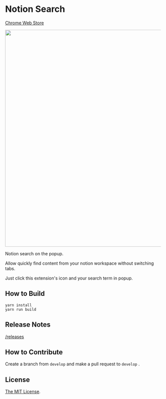 # Notion Search

[Chrome Web Store](https://chrome.google.com/webstore/detail/notion-search/nelmlmaelgfcpjgknkidapfnoddpjfee)

<img src="https://user-images.githubusercontent.com/315510/209901453-03629f48-d7a1-4c4f-aac0-e2b6b8705e26.gif" width="700px" />

Notion search on the popup.

Allow quickly find content from your notion workspace without switching tabs.

Just click this extension's icon and your search term in popup.

## How to Build

```
yarn install
yarn run build
```

## Release Notes

[/releases](https://github.com/Cside/notion-search/releases)

## How to Contribute

Create a branch from `develop` and make a pull request to `develop` .

## License

[The MIT License](/LICENSE).

